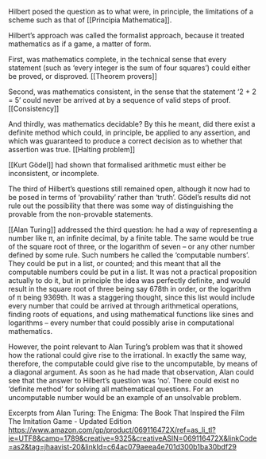 Hilbert posed the question as to what were, in principle, the limitations of a scheme such as that of [[Principia Mathematica]].

Hilbert’s approach was called the formalist approach, because it treated mathematics as if a game, a matter of form.

First, was mathematics complete, in the technical sense that every statement (such as ‘every integer is the sum of four squares’) could either be proved, or disproved. [[Theorem provers]]

Second, was mathematics consistent, in the sense that the statement ‘2 + 2 = 5’ could never be arrived at by a sequence of valid steps of proof.  [[Consistency]]

And thirdly, was mathematics decidable? By this he meant, did there exist a definite method which could, in principle, be applied to any assertion, and which was guaranteed to produce a correct decision as to whether that assertion was true. [[Halting problem]]

[[Kurt Gödel]] had shown that formalised arithmetic must either be inconsistent, or incomplete.

The third of Hilbert’s questions still remained open, although it now had to be posed in terms of ‘provability’ rather than ‘truth’. Gödel’s results did not rule out the possibility that there was some way of distinguishing the provable from the non-provable statements.

[[Alan Turing]] addressed the third question: he had a way of representing a number like π, an infinite decimal, by a finite table. The same would be true of the square root of three, or the logarithm of seven – or any other number defined by some rule. Such numbers he called the ‘computable numbers’. They could be put in a list, or counted; and this meant that all the computable numbers could be put in a list. It was not a practical proposition actually to do it, but in principle the idea was perfectly definite, and would result in the square root of three being say 678th in order, or the logarithm of π being 9369th. It was a staggering thought, since this list would include every number that could be arrived at through arithmetical operations, finding roots of equations, and using mathematical functions like sines and logarithms – every number that could possibly arise in computational mathematics.

However, the point relevant to Alan Turing’s problem was that it showed how the rational could give rise to the irrational. In exactly the same way, therefore, the computable could give rise to the uncomputable, by means of a diagonal argument. As soon as he had made that observation, Alan could see that the answer to Hilbert’s question was ‘no’. There could exist no ‘definite method’ for solving all mathematical questions. For an uncomputable number would be an example of an unsolvable problem.

Excerpts from Alan Turing: The Enigma: The Book That Inspired the Film The Imitation Game - Updated Edition https://www.amazon.com/gp/product/069116472X/ref=as_li_tl?ie=UTF8&camp=1789&creative=9325&creativeASIN=069116472X&linkCode=as2&tag=jhaavist-20&linkId=c64ac079aeea4e701d300b1ba30bdf29